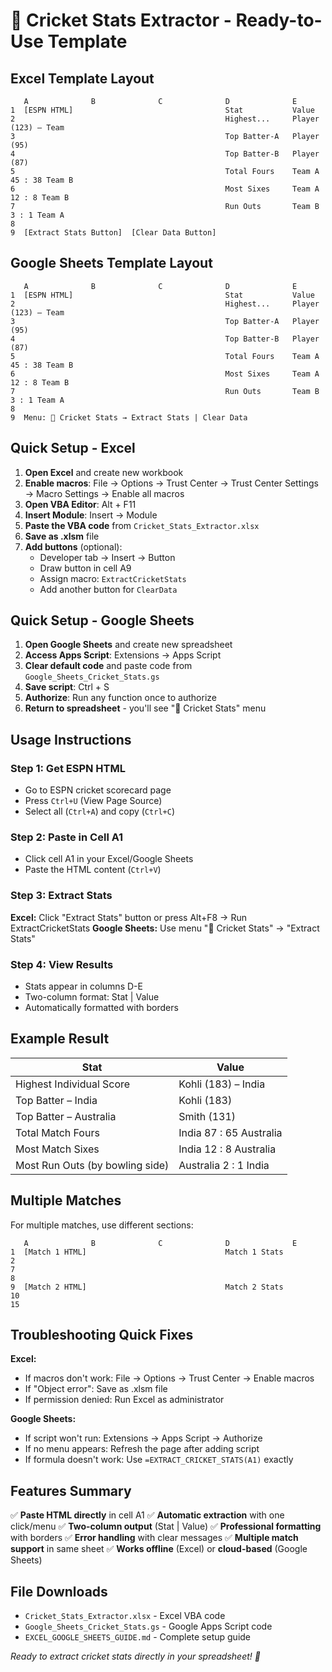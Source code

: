 # 🏏 Cricket Stats Extractor - Ready-to-Use Template

## Excel Template Layout

```
   A              B              C              D              E
1  [ESPN HTML]                                  Stat           Value
2                                               Highest...     Player (123) – Team
3                                               Top Batter-A   Player (95)
4                                               Top Batter-B   Player (87)
5                                               Total Fours    Team A 45 : 38 Team B
6                                               Most Sixes     Team A 12 : 8 Team B
7                                               Run Outs       Team B 3 : 1 Team A
8  
9  [Extract Stats Button]  [Clear Data Button]
```

## Google Sheets Template Layout

```
   A              B              C              D              E
1  [ESPN HTML]                                  Stat           Value
2                                               Highest...     Player (123) – Team
3                                               Top Batter-A   Player (95)
4                                               Top Batter-B   Player (87)
5                                               Total Fours    Team A 45 : 38 Team B
6                                               Most Sixes     Team A 12 : 8 Team B
7                                               Run Outs       Team B 3 : 1 Team A
8  
9  Menu: 🏏 Cricket Stats → Extract Stats | Clear Data
```

## Quick Setup - Excel

1. **Open Excel** and create new workbook
2. **Enable macros**: File → Options → Trust Center → Trust Center Settings → Macro Settings → Enable all macros
3. **Open VBA Editor**: Alt + F11
4. **Insert Module**: Insert → Module
5. **Paste the VBA code** from `Cricket_Stats_Extractor.xlsx`
6. **Save as .xlsm** file
7. **Add buttons** (optional):
   - Developer tab → Insert → Button
   - Draw button in cell A9
   - Assign macro: `ExtractCricketStats`
   - Add another button for `ClearData`

## Quick Setup - Google Sheets

1. **Open Google Sheets** and create new spreadsheet
2. **Access Apps Script**: Extensions → Apps Script
3. **Clear default code** and paste code from `Google_Sheets_Cricket_Stats.gs`
4. **Save script**: Ctrl + S
5. **Authorize**: Run any function once to authorize
6. **Return to spreadsheet** - you'll see "🏏 Cricket Stats" menu

## Usage Instructions

### Step 1: Get ESPN HTML
- Go to ESPN cricket scorecard page
- Press `Ctrl+U` (View Page Source)
- Select all (`Ctrl+A`) and copy (`Ctrl+C`)

### Step 2: Paste in Cell A1
- Click cell A1 in your Excel/Google Sheets
- Paste the HTML content (`Ctrl+V`)

### Step 3: Extract Stats
**Excel:** Click "Extract Stats" button or press Alt+F8 → Run ExtractCricketStats
**Google Sheets:** Use menu "🏏 Cricket Stats" → "Extract Stats"

### Step 4: View Results
- Stats appear in columns D-E
- Two-column format: Stat | Value
- Automatically formatted with borders

## Example Result

| Stat | Value |
|------|-------|
| Highest Individual Score | Kohli (183) – India |
| Top Batter – India | Kohli (183) |
| Top Batter – Australia | Smith (131) |
| Total Match Fours | India 87 : 65 Australia |
| Most Match Sixes | India 12 : 8 Australia |
| Most Run Outs (by bowling side) | Australia 2 : 1 India |

## Multiple Matches

For multiple matches, use different sections:

```
   A              B              C              D              E
1  [Match 1 HTML]                               Match 1 Stats   
2                                               
7                                               
8  
9  [Match 2 HTML]                               Match 2 Stats
10                                              
15                                              
```

## Troubleshooting Quick Fixes

**Excel:**
- If macros don't work: File → Options → Trust Center → Enable macros
- If "Object error": Save as .xlsm file
- If permission denied: Run Excel as administrator

**Google Sheets:**
- If script won't run: Extensions → Apps Script → Authorize
- If no menu appears: Refresh the page after adding script
- If formula doesn't work: Use `=EXTRACT_CRICKET_STATS(A1)` exactly

## Features Summary

✅ **Paste HTML directly** in cell A1
✅ **Automatic extraction** with one click/menu
✅ **Two-column output** (Stat | Value)
✅ **Professional formatting** with borders
✅ **Error handling** with clear messages
✅ **Multiple match support** in same sheet
✅ **Works offline** (Excel) or **cloud-based** (Google Sheets)

## File Downloads

- `Cricket_Stats_Extractor.xlsx` - Excel VBA code
- `Google_Sheets_Cricket_Stats.gs` - Google Apps Script code
- `EXCEL_GOOGLE_SHEETS_GUIDE.md` - Complete setup guide

*Ready to extract cricket stats directly in your spreadsheet! 🏏*